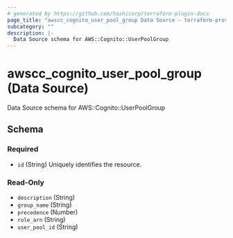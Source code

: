 ```yaml
---
# generated by https://github.com/hashicorp/terraform-plugin-docs
page_title: "awscc_cognito_user_pool_group Data Source - terraform-provider-awscc"
subcategory: ""
description: |-
  Data Source schema for AWS::Cognito::UserPoolGroup
---
```


# awscc_cognito_user_pool_group (Data Source)

Data Source schema for AWS::Cognito::UserPoolGroup



<!-- schema generated by tfplugindocs -->
## Schema

### Required

- `id` (String) Uniquely identifies the resource.

### Read-Only

- `description` (String)
- `group_name` (String)
- `precedence` (Number)
- `role_arn` (String)
- `user_pool_id` (String)
